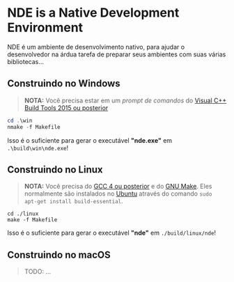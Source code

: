 NDE is a Native Development Environment
=======================================

NDE é um ambiente de desenvolvimento nativo, para ajudar o desenvolvedor na árdua tarefa
de preparar seus ambientes com suas várias bibliotecas...

## Construindo no Windows

> __NOTA:__ Você precisa estar em um _prompt de comandos_ do [Visual C++ Build Tools 2015 ou posterior](http://landinghub.visualstudio.com/visual-cpp-build-tools)

```powershell
cd .\win
nmake -f Makefile
```

Isso é o suficiente para gerar o executável __"nde.exe"__ em `.\build\win\nde.exe`!

## Construindo no Linux

> __NOTA:__ Você precisa do [GCC 4 ou posterior](https://gcc.gnu.org/) e do [GNU Make](https://www.gnu.org/software/make/). Eles normalmente são instalados no [Ubuntu](https://www.ubuntu.com/) através do comando `sudo apt-get install build-essential`.

```shell
cd ./linux
make -f Makefile
```

Isso é o suficiente para gerar o executável __"nde"__ em `./build/linux/nde`!

## Construindo no macOS

> TODO: ...
